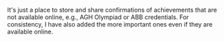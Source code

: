 It's just a place to store and share confirmations of achievements that are not available online, e.g., AGH Olympiad or ABB credentials. For consistency, I have also added the more important ones even if they are available online. 

